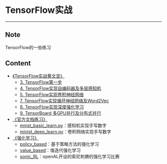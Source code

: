 # TensorFlow实战
-----------

## Note
TensorFlow的一些练习

## Content

- [《TensorFlow实战黄文坚》](TensorFlow实战)
  - [3. TensorFlow第一步](TensorFlow实战/3.%20TensorFlow第一步)
  - [4. TensorFlow实现自编码器及多层感知机](TensorFlow实战/4.%20TensorFlow实现自编码器及多层感知机)
  - [5. TensorFlow实现卷积神经网络](TensorFlow实战/5.%20TensorFlow实现卷积神经网络)
  - [7. TensorFlow实现循环神经网络及Word2Vec](TensorFlow实战/7.%20TensorFlow实现循环神经网络及Word2Vec)
  - [8. TensorFlow实现深度强化学习](TensorFlow实战/8.%20TensorFlow实现深度强化学习)
  - [9. TensorBoard 多GPU并行及分布式并行](TensorFlow实战/9.%20TensorBoard%20多GPU并行及分布式并行)
- [《官方文档练习》](tensorflow文档)
    - [mnist_basic_learn.py](tensorflow文档/mnist_basic_learn.py)：感知机实现手写数字
    - [minist_deep_learn.py](tensorflow文档/minist_deep_learn.py)：卷积网络实现手写数字
- [ 《强化学习》](强化学习)
    - [policy_based](强化学习/policy_based)：基于策略方法的强化学习
    - [value_based](强化学习/value_based)：值迭代强化学习
	- [sonic_RL](sonic_RL)：openAL开设的索尼刺猬的强化学习比赛
